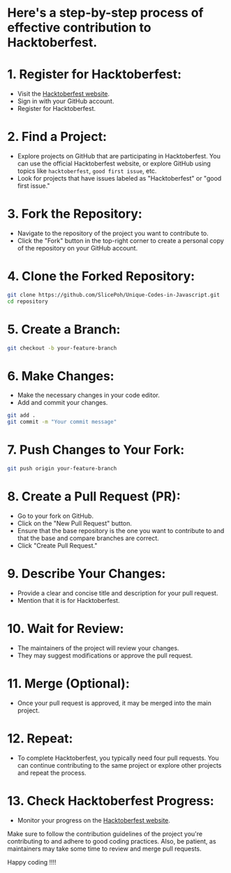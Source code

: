 # Here's a step-by-step process of effective contribution to Hacktoberfest.

# 1. Register for Hacktoberfest:

- Visit the [Hacktoberfest website](https://hacktoberfest.digitalocean.com/).
- Sign in with your GitHub account.
- Register for Hacktoberfest.

# 2. Find a Project:
- Explore projects on GitHub that are participating in Hacktoberfest. You can use the official Hacktoberfest website, or explore GitHub using topics like `hacktoberfest`, `good first issue`, etc.
- Look for projects that have issues labeled as "Hacktoberfest" or "good first issue."

# 3. Fork the Repository:
- Navigate to the repository of the project you want to contribute to.
- Click the "Fork" button in the top-right corner to create a personal copy of the repository on your GitHub account.

# 4. Clone the Forked Repository:
```bash
git clone https://github.com/SlicePoh/Unique-Codes-in-Javascript.git
cd repository
```

# 5. Create a Branch:
```bash
git checkout -b your-feature-branch
```

# 6. Make Changes:
- Make the necessary changes in your code editor.
- Add and commit your changes.

```bash
git add .
git commit -m "Your commit message"
```

# 7. Push Changes to Your Fork:
```bash
git push origin your-feature-branch
```

# 8. Create a Pull Request (PR):
- Go to your fork on GitHub.
- Click on the "New Pull Request" button.
- Ensure that the base repository is the one you want to contribute to and that the base and compare branches are correct.
- Click "Create Pull Request."

# 9. Describe Your Changes:
- Provide a clear and concise title and description for your pull request.
- Mention that it is for Hacktoberfest.

# 10. Wait for Review:
- The maintainers of the project will review your changes.
- They may suggest modifications or approve the pull request.

# 11. Merge (Optional):
- Once your pull request is approved, it may be merged into the main project.

# 12. Repeat:
- To complete Hacktoberfest, you typically need four pull requests. You can continue contributing to the same project or explore other projects and repeat the process.

# 13. Check Hacktoberfest Progress:
- Monitor your progress on the [Hacktoberfest website](https://hacktoberfest.digitalocean.com/).

Make sure to follow the contribution guidelines of the project you're contributing to and adhere to good coding practices. Also, be patient, as maintainers may take some time to review and merge pull requests.

Happy coding !!!!
